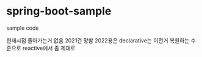 # spring-boot-sample
sample code

현재시점 돌아가는거 없음
2021건 망함
2022용은 declarative는 이전거 복원하는 수준으로
reactive에서 좀 제대로
